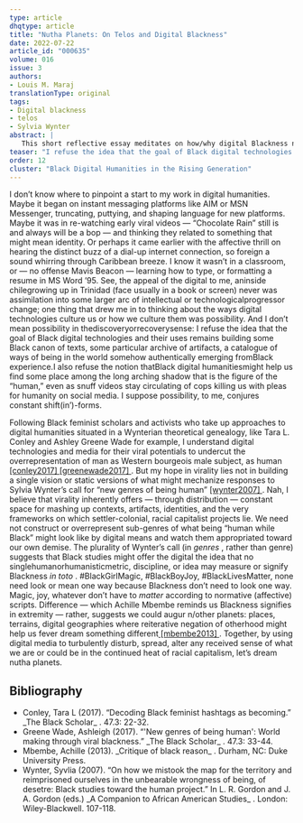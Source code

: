 ```yaml
---
type: article
dhqtype: article
title: "Nutha Planets: On Telos and Digital Blackness"
date: 2022-07-22
article_id: "000635"
volume: 016
issue: 3
authors:
- Louis M. Maraj
translationType: original
tags:
- Digital blackness
- telos
- Sylvia Wynter
abstract: |
   This short reflective essay meditates on how/why digital Blackness need not strive to recover or repair humanity for Black peoples. It questions the teleological drive for building Black digital archives and technologies motivated by representational politics. The foray performatively suggests otherwise by leaning into Sylvia Wynter’s (2007) notion that such folding into the figure of the human — overrepresented by Western Man — snuffs polyvalent and polysemic pluralities for Blackness.
teaser: "I refuse the idea that the goal of Black digital technologies and their uses remains building some Black canon of texts, some particular archive of artifacts, a catalogue of ways of being in the world somehow authentically emerging from black experience."
order: 12
cluster: "Black Digital Humanities in the Rising Generation"
---
```


I don’t know where to pinpoint a start to my work in digital humanities. Maybe it began on instant messaging platforms like AIM or MSN Messenger, truncating, puttying, and shaping language for new platforms. Maybe it was in re-watching early viral videos — “Chocolate Rain” still is and always will be a bop — and thinking they related to something that might mean identity. Or perhaps it came earlier with the affective thrill on hearing the distinct buzz of a dial-up internet connection, so foreign a sound whirring through Caribbean breeze. I know it wasn’t in a classroom, or — no offense Mavis Beacon — learning how to type, or formatting a resume in MS Word ’95. See, the appeal of the digital to me, aninside chilegrowing up in Trinidad (face usually in a book or screen) never was assimilation into some larger arc of intellectual or technologicalprogressor change; one thing that drew me in to thinking about the ways digital technologies culture us or how we culture them was possibility. And I don’t mean possibility in thediscoveryorrecoverysense: I refuse the idea that the goal of Black digital technologies and their uses remains building some Black canon of texts, some particular archive of artifacts, a catalogue of ways of being in the world somehow authentically emerging fromBlack experience.I also refuse the notion thatBlack digital humanitiesmight help us find some place among the long arching shadow that is the figure of the “human,” even as snuff videos stay circulating of cops killing us with pleas for humanity on social media. I suppose possibility, to me, conjures constant shift(in’)-forms.

Following Black feminist scholars and activists who take up approaches to digital humanities situated in a Wynterian theoretical genealogy, like Tara L. Conley and Ashley Greene Wade for example, I understand digital technologies and media for their viral potentials to undercut the overrepresentation of man as Western bourgeois male subject, as human<a class="footnote-ref" href="#conley2017"> [conley2017] </a><a class="footnote-ref" href="#greenewade2017"> [greenewade2017] </a>. But my hope in virality lies not in building a single vision or static versions of what might mechanize responses to Sylvia Wynter’s call for “new genres of being human” <a class="footnote-ref" href="#wynter2007"> [wynter2007] </a>. Nah, I believe that virality inherently offers — through distribution — constant space for mashing up contexts, artifacts, identities, and the very frameworks on which settler-colonial, racial capitalist projects lie. We need not construct or overrepresent sub-genres of what being “human while Black” might look like by digital means and watch them appropriated toward our own demise. The plurality of Wynter’s call (in _genres_ , rather than genre) suggests that Black studies might offer the digital the idea that no singlehumanorhumanisticmetric, discipline, or idea may measure or signify Blackness _in toto_ . #BlackGirlMagic, #BlackBoyJoy, #BlackLivesMatter, none need look or mean one way because Blackness don’t need to look one way. Magic, joy, whatever don’t have to _matter_ according to normative (affective) scripts. Difference — which Achille Mbembe reminds us Blackness signifies in extremity — rather, suggests we could augur n/other planets: places, terrains, digital geographies where reiterative negation of otherhood might help us fever dream something different<a class="footnote-ref" href="#mbembe2013"> [mbembe2013] </a>. Together, by using digital media to turbulently disturb, spread, alter any received sense of what we are or could be in the continued heat of racial capitalism, let’s dream nutha planets.
## Bibliography

<ul>
<li id="conley2017">Conley, Tara L (2017). “Decoding Black feminist hashtags as becoming.”  _The Black Scholar_ . 47.3: 22-32.
</li>
<li id="greenewade2017">Greene Wade, Ashleigh (2017). “'New genres of being human': World making through viral blackness.”  _The Black Scholar_ . 47.3: 33-44.
</li>
<li id="mbembe2013">Mbembe, Achille (2013). _Critique of black reason_ . Durham, NC: Duke University Press.
</li>
<li id="wynter2007">Wynter, Syvlia (2007). “On how we mistook the map for the territory and reimprisoned ourselves in the unbearable wrongness of being, of desetre: Black studies toward the human project.” In L. R. Gordon and J. A. Gordon (eds.) _A Companion to African American Studies_ . London: Wiley-Blackwell. 107-118.
</li>

</ul>
